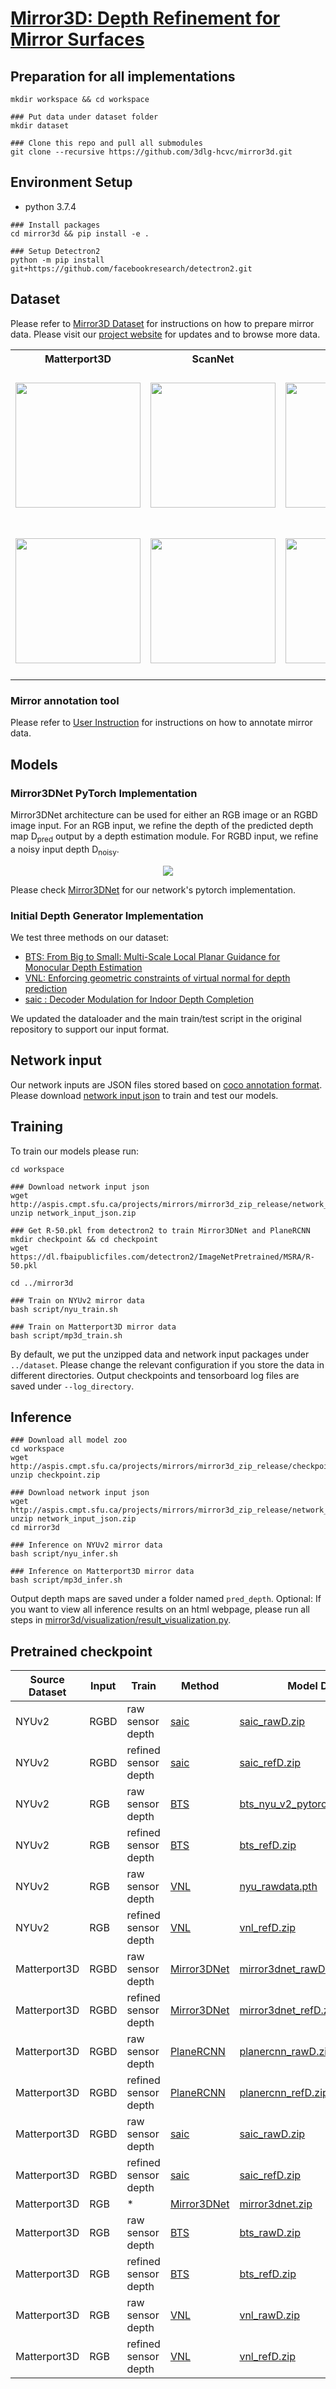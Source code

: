 # [Mirror3D: Depth Refinement for Mirror Surfaces](https://3dlg-hcvc.github.io/mirror3d)
                            




## Preparation for all implementations

```shell
mkdir workspace && cd workspace

### Put data under dataset folder
mkdir dataset

### Clone this repo and pull all submodules
git clone --recursive https://github.com/3dlg-hcvc/mirror3d.git

```

## Environment Setup

- python 3.7.4

```shell
### Install packages 
cd mirror3d && pip install -e .

### Setup Detectron2
python -m pip install git+https://github.com/facebookresearch/detectron2.git
```

## Dataset

Please refer to [Mirror3D Dataset](docs/Mirror3D_dataset.md) for instructions on how to prepare mirror data. Please visit our [project website](https://3dlg-hcvc.github.io/mirror3d) for updates and to browse more data.


<table width="80%" border="0" >


<tr>
<th>
Matterport3D
</th>
<th>
ScanNet
</th>
<th>
NYUv2
</th>
</tr>

<tr>
<td align="center" valign="center" style="width:30%;height: 250px;">
<img width=auto height="200" src="http://aspis.cmpt.sfu.ca/projects/mirrors/mirror3d_zip_release/img/readme_img/mp3d-data.png" />
</td>
<td align="center" valign="center" style="width:30%;height: 250px;">
<img width=auto height="200" src="http://aspis.cmpt.sfu.ca/projects/mirrors/mirror3d_zip_release/img/readme_img/scannet-data.png" />
</td>
<td align="center" valign="center" style="width:30%;height: 250px;">
<img width=auto height="200" src="http://aspis.cmpt.sfu.ca/projects/mirrors/mirror3d_zip_release/img/readme_img/nyu-data.png" />
</td>
</tr>


<tr color="white">
<td align="center" valign="center" style="width:30%;height: 250px;">
<img width=auto height="200" src="http://aspis.cmpt.sfu.ca/projects/mirrors/mirror3d_zip_release/img/readme_img/mp3d-data.gif" />
</td>
<td align="center" valign="center" style="width:30%;height: 250px;">
<img width=auto height="200" src="http://aspis.cmpt.sfu.ca/projects/mirrors/mirror3d_zip_release/img/readme_img/scannet-data.gif" />
</td>
<td align="center" valign="center" style="width:30%;height: 250px;">
<img width=auto height="200" src="http://aspis.cmpt.sfu.ca/projects/mirrors/mirror3d_zip_release/img/readme_img/nyu-data.gif" />
</td>
</tr>



</table>



### Mirror annotation tool
Please refer to [User Instruction](docs/user_instruction.md) for instructions on how to annotate mirror data. 


## Models

### Mirror3DNet PyTorch Implementation

Mirror3DNet architecture can be used for either an RGB image or an RGBD image input. For an RGB input, we refine the depth of the predicted depth map D<sub>pred</sub> output by a depth estimation module. For RGBD input, we refine a noisy input depth D<sub>noisy</sub>.

<p align="center">
    <img src="http://aspis.cmpt.sfu.ca/projects/mirrors/mirror3d_zip_release/img/readme_img/network-arch-cr-new.jpg">
</p>

Please check [Mirror3DNet](https://github.com/3dlg-hcvc/mirror3d/tree/main/mirror3d/mirror3dnet) for our network's pytorch implementation. 

### Initial Depth Generator Implementation

We test three methods on our dataset:

- [BTS: From Big to Small: Multi-Scale Local Planar Guidance for Monocular Depth Estimation](https://github.com/cogaplex-bts/bts)
- [VNL: Enforcing geometric constraints of virtual normal for depth prediction](https://github.com/YvanYin/VNL_Monocular_Depth_Prediction)
- [saic : Decoder Modulation for Indoor Depth Completion](https://github.com/saic-vul/saic_depth_completion)

We updated the dataloader and the main train/test script in the original repository to support our input format. 

## Network input

Our network inputs are JSON files stored based on [coco annotation format](https://cocodataset.org/#home). Please download [network input json](http://aspis.cmpt.sfu.ca/projects/mirrors/mirror3d_zip_release/network_input_json.zip) to train and test our models. 

## Training

To train our models please run:

```shell
cd workspace

### Download network input json
wget http://aspis.cmpt.sfu.ca/projects/mirrors/mirror3d_zip_release/network_input_json.zip
unzip network_input_json.zip

### Get R-50.pkl from detectron2 to train Mirror3DNet and PlaneRCNN
mkdir checkpoint && cd checkpoint
wget https://dl.fbaipublicfiles.com/detectron2/ImageNetPretrained/MSRA/R-50.pkl

cd ../mirror3d

### Train on NYUv2 mirror data
bash script/nyu_train.sh

### Train on Matterport3D mirror data
bash script/mp3d_train.sh
```

By default, we put the unzipped data and network input packages under `../dataset`. Please change the relevant configuration if you store the data in different directories. Output checkpoints and tensorboard log files are saved under `--log_directory`.

## Inference

```shell
### Download all model zoo
cd workspace
wget http://aspis.cmpt.sfu.ca/projects/mirrors/mirror3d_zip_release/checkpoint.zip
unzip checkpoint.zip

### Download network input json
wget http://aspis.cmpt.sfu.ca/projects/mirrors/mirror3d_zip_release/network_input_json.zip
unzip network_input_json.zip
cd mirror3d

### Inference on NYUv2 mirror data
bash script/nyu_infer.sh

### Inference on Matterport3D mirror data
bash script/mp3d_infer.sh
```

Output depth maps are saved under a folder named `pred_depth`. Optional: If you want to view all inference results on an html webpage, please run all steps in [mirror3d/visualization/result_visualization.py](https://github.com/3dlg-hcvc/mirror3d/blob/main/mirror3d/visualization/result_visualization.py).  


## Pretrained checkpoint

| **Source Dataset** | **Input** | **Train**            | Method                                                                                              | **Model Download**                                                                                                            |
|--------------------|-----------|----------------------|---------------------------------------------------------------------------------------------------------|-------------------------------------------------------------------------------------------------------------------------------|
| NYUv2              | RGBD      | raw sensor depth     | [saic](https://github.com/saic-vul/saic_depth_completion/tree/94bececdf12bb9867ce52c970bb2d11dee948d37) | [saic_rawD.zip](http://aspis.cmpt.sfu.ca/projects/mirrors/mirror3d_zip_release/checkpoint/nyu/saic_rawD.zip)                  |
| NYUv2              | RGBD      | refined sensor depth | [saic](https://github.com/saic-vul/saic_depth_completion/tree/94bececdf12bb9867ce52c970bb2d11dee948d37) | [saic_refD.zip](http://aspis.cmpt.sfu.ca/projects/mirrors/mirror3d_zip_release/checkpoint/nyu/saic_refD.zip)                  |
| NYUv2              | RGB       | raw sensor depth     | [BTS](https://github.com/cogaplex-bts/bts)                                                              | [bts_nyu_v2_pytorch_densenet161.zip](https://cogaplex-bts.s3.ap-northeast-2.amazonaws.com/bts_nyu_v2_pytorch_densenet161.zip) |
| NYUv2              | RGB       | refined sensor depth | [BTS](https://github.com/cogaplex-bts/bts)                                                              | [bts_refD.zip](http://aspis.cmpt.sfu.ca/projects/mirrors/mirror3d_zip_release/checkpoint/nyu/bts_refD.zip)                    |
| NYUv2              | RGB       | raw sensor depth     | [VNL](https://github.com/YvanYin/VNL_Monocular_Depth_Prediction)                                        | [nyu_rawdata.pth](https://cloudstor.aarnet.edu.au/plus/s/7kdsKYchLdTi53p)                                                     |
| NYUv2              | RGB       | refined sensor depth | [VNL](https://github.com/YvanYin/VNL_Monocular_Depth_Prediction)                                        | [vnl_refD.zip](http://aspis.cmpt.sfu.ca/projects/mirrors/mirror3d_zip_release/checkpoint/nyu/vnl_refD.zip)                    |
| Matterport3D       | RGBD      | raw sensor depth     | [Mirror3DNet](https://github.com/3dlg-hcvc/mirror3d/tree/main/mirror3dnet)                              | [mirror3dnet_rawD.zip](http://aspis.cmpt.sfu.ca/projects/mirrors/mirror3d_zip_release/checkpoint/mp3d/mirror3dnet_rawD.zip)   |
| Matterport3D       | RGBD      | refined sensor depth | [Mirror3DNet](https://github.com/3dlg-hcvc/mirror3d/tree/main/mirror3dnet)                              | [mirror3dnet_refD.zip](http://aspis.cmpt.sfu.ca/projects/mirrors/mirror3d_zip_release/checkpoint/mp3d/mirror3dnet_refD.zip)   |
| Matterport3D       | RGBD      | raw sensor depth     | [PlaneRCNN](https://github.com/NVlabs/planercnn/tree/01e03fe5a97b7afc4c5c4c3090ddc9da41c071bd)          | [planercnn_rawD.zip](http://aspis.cmpt.sfu.ca/projects/mirrors/mirror3d_zip_release/checkpoint/mp3d/planercnn_rawD.zip)       |
| Matterport3D       | RGBD      | refined sensor depth | [PlaneRCNN](https://github.com/NVlabs/planercnn/tree/01e03fe5a97b7afc4c5c4c3090ddc9da41c071bd)          | [planercnn_refD.zip](http://aspis.cmpt.sfu.ca/projects/mirrors/mirror3d_zip_release/checkpoint/mp3d/planercnn_refD.zip)       |
| Matterport3D       | RGBD      | raw sensor depth     | [saic](https://github.com/saic-vul/saic_depth_completion/tree/94bececdf12bb9867ce52c970bb2d11dee948d37) | [saic_rawD.zip](http://aspis.cmpt.sfu.ca/projects/mirrors/mirror3d_zip_release/checkpoint/mp3d/saic_rawD.zip)                 |
| Matterport3D       | RGBD      | refined sensor depth | [saic](https://github.com/saic-vul/saic_depth_completion/tree/94bececdf12bb9867ce52c970bb2d11dee948d37) | [saic_refD.zip](http://aspis.cmpt.sfu.ca/projects/mirrors/mirror3d_zip_release/checkpoint/mp3d/saic_refD.zip)                 |
| Matterport3D       | RGB       | *                    | [Mirror3DNet](https://github.com/3dlg-hcvc/mirror3d/tree/main/mirror3dnet)                              | [mirror3dnet.zip](http://aspis.cmpt.sfu.ca/projects/mirrors/mirror3d_zip_release/checkpoint/mp3d/mirror3dnet_normal_10.zip)   |
| Matterport3D       | RGB       | raw sensor depth     | [BTS](https://github.com/cogaplex-bts/bts)                                                              | [bts_rawD.zip](http://aspis.cmpt.sfu.ca/projects/mirrors/mirror3d_zip_release/checkpoint/mp3d/bts_rawD.zip)                   |
| Matterport3D       | RGB       | refined sensor depth | [BTS](https://github.com/cogaplex-bts/bts)                                                              | [bts_refD.zip](http://aspis.cmpt.sfu.ca/projects/mirrors/mirror3d_zip_release/checkpoint/mp3d/bts_refD.zip)                   |
| Matterport3D       | RGB       | raw sensor depth     | [VNL](https://github.com/YvanYin/VNL_Monocular_Depth_Prediction)                                        | [vnl_rawD.zip](http://aspis.cmpt.sfu.ca/projects/mirrors/mirror3d_zip_release/checkpoint/mp3d/vnl_rawD.zip)                   |
| Matterport3D       | RGB       | refined sensor depth | [VNL](https://github.com/YvanYin/VNL_Monocular_Depth_Prediction)                                        | [vnl_refD.zip](http://aspis.cmpt.sfu.ca/projects/mirrors/mirror3d_zip_release/checkpoint/mp3d/vnl_refD.zip)                   |
